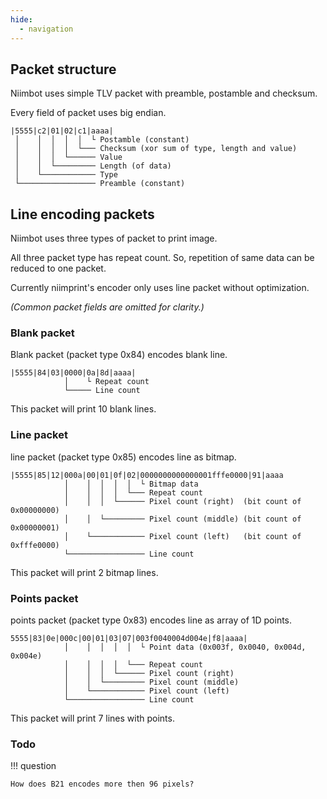 ```yaml
---
hide:
  - navigation
---
```


## Packet structure

Niimbot uses simple TLV packet with preamble, postamble and checksum.

Every field of packet uses big endian.

    |5555|c2|01|02|c1|aaaa|
     │    │  │  │  │  └ Postamble (constant)
     │    │  │  │  └─── Checksum (xor sum of type, length and value)
     │    │  │  └────── Value
     │    │  └───────── Length (of data)
     │    └──────────── Type
     └───────────────── Preamble (constant)

## Line encoding packets
Niimbot uses three types of packet to print image.

All three packet type has repeat count. So, repetition of same data can be reduced to one packet.

Currently niimprint's encoder only uses line packet without optimization.

_(Common packet fields are omitted for clarity.)_

### Blank packet
Blank packet (packet type 0x84) encodes blank line.

    |5555|84|03|0000|0a|8d|aaaa|
                │    └ Repeat count
                └───── Line count

This packet will print 10 blank lines.

### Line packet
line packet (packet type 0x85) encodes line as bitmap.

    |5555|85|12|000a|00|01|0f|02|0000000000000001fffe0000|91|aaaa
                │    │  │  │  │  └ Bitmap data
                │    │  │  │  └─── Repeat count
                │    │  │  └────── Pixel count (right)  (bit count of 0x00000000)
                │    │  └───────── Pixel count (middle) (bit count of 0x00000001)
                │    └──────────── Pixel count (left)   (bit count of 0xfffe0000)
                └───────────────── Line count

This packet will print 2 bitmap lines.

### Points packet
points packet (packet type 0x83) encodes line as array of 1D points.

    5555|83|0e|000c|00|01|03|07|003f0040004d004e|f8|aaaa|
                │    │  │  │  │  └ Point data (0x003f, 0x0040, 0x004d, 0x004e)
                │    │  │  │  └─── Repeat count
                │    │  │  └────── Pixel count (right)
                │    │  └───────── Pixel count (middle)
                │    └──────────── Pixel count (left)
                └───────────────── Line count

This packet will print 7 lines with points.

### Todo

!!! question

    How does B21 encodes more then 96 pixels? 
